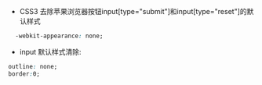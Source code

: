 + CSS3 去除苹果浏览器按钮input[type="submit"]和input[type="reset"]的默认样式

```css
  -webkit-appearance: none;
```
+ input 默认样式清除:

```css
outline: none;
border:0;
```

